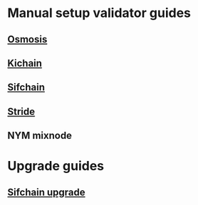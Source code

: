 # Manual setup validator guides

## [Osmosis](https://github.com/COIN-SIDE/validator/blob/main/guides/osmosis/osmosis_setup_validator.md)

## [Kichain](https://github.com/COIN-SIDE/validator/blob/main/guides/kichain/kichain_setup_validator.md)

## [Sifchain](https://github.com/COIN-SIDE/validator/blob/main/guides/sifchain/sifchain_setup_validator.md)

## [Stride](https://github.com/COIN-SIDE/validator/blob/main/guides/stride/stride_setup_validator.md)

## NYM mixnode

# Upgrade guides

## [Sifchain upgrade](https://github.com/COIN-SIDE/validator/tree/main/guides/sifchain)
